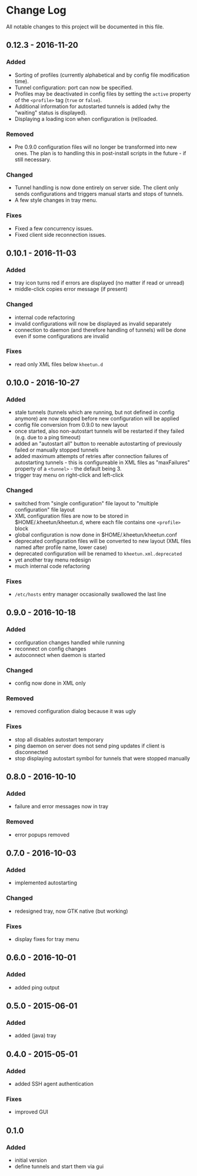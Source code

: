 # Change Log
All notable changes to this project will be documented in this file.

## 0.12.3 - 2016-11-20

### Added

- Sorting of profiles (currently alphabetical and by config file modification time).
- Tunnel configuration: port can now be specified.
- Profiles may be deactivated in config files by setting the ``active`` property of the ``<profile>`` tag (``true`` or ``false``).
- Additional information for autostarted tunnels is added (why the "waiting" status is displayed).
- Displaying a loading icon when configuration is (re)loaded.

### Removed

- Pre 0.9.0 configuration files will no longer be transformed into new ones. The plan is to handling this in post-install scripts in the future - if still necessary.

### Changed

- Tunnel handling is now done entirely on server side. The client only sends configurations and triggers manual starts and stops of tunnels.
- A few style changes in tray menu.

### Fixes

- Fixed a few concurrency issues.
- Fixed client side reconnection issues.

## 0.10.1 - 2016-11-03

### Added

- tray icon turns red if errors are displayed (no matter if read or unread)
- middle-click copies error message (if present)

### Changed

- internal code refactoring
- invalid configurations will now be displayed as invalid separately
- connection to daemon (and therefore handling of tunnels) will be done even if some configurations are invalid

### Fixes

- read only XML files below ``kheetun.d``

## 0.10.0 - 2016-10-27

### Added
- stale tunnels (tunnels which are running, but not defined in config anymore) are now stopped before new configuration will be applied
- config file conversion from 0.9.0 to new layout
- once started, also non-autostart tunnels will be restarted if they failed (e.g. due to a ping timeout)
- added an "autostart all" button to reenable autostarting of previously failed or manually stopped tunnels
- added maximum attempts of retries after connection failures of autostarting tunnels - this is configureable in XML files as "maxFailures" property of a ``<tunnel>`` - the default being 3.
- trigger tray menu on right-click and left-click

### Changed
- switched from "single configuration" file layout to "multiple configuration" file layout
- XML configuration files are now to be stored in $HOME/.kheetun/kheetun.d, where each file contains one ``<profile>`` block
- global configuration is now done in $HOME/.kheetun/kheetun.conf
- deprecated configuration files will be converted to new layout (XML files named after profile name, lower case)
- deprecated configuration will be renamed to ``kheetun.xml.deprecated``
- yet another tray menu redesign
- much internal code refactoring

### Fixes
- ``/etc/hosts`` entry manager occasionally swallowed the last line

## 0.9.0 - 2016-10-18

### Added
- configuration changes handled while running
- reconnect on config changes
- autoconnect when daemon is started

### Changed
- config now done in XML only

### Removed
- removed configuration dialog because it was ugly

### Fixes
- stop all disables autostart temporary
- ping daemon on server does not send ping updates if client is disconnected
- stop displaying autostart symbol for tunnels that were stopped manually


## 0.8.0 - 2016-10-10 

### Added
- failure and error messages now in tray

### Removed
- error popups removed



## 0.7.0 - 2016-10-03

### Added
- implemented autostarting

### Changed
- redesigned tray, now GTK native (but working)

### Fixes
- display fixes for tray menu



## 0.6.0 - 2016-10-01

### Added
- added ping output



## 0.5.0 - 2015-06-01

### Added 
- added (java) tray



## 0.4.0 - 2015-05-01

### Added
- added SSH agent authentication

### Fixes
- improved GUI



## 0.1.0

### Added
- initial version
- define tunnels and start them via gui

